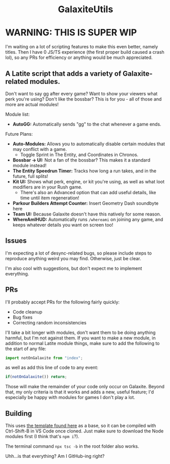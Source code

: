 <h1 align="center">GalaxiteUtils</h1>

# WARNING: THIS IS SUPER WIP
I'm waiting on a lot of scripting features to make this even better, namely titles. Then I have 0 JS/TS experience (the first proper build caused a crash lol), so any PRs for efficiency or anything would be much appreciated.

## A Latite script that adds a variety of Galaxite-related modules.
Don't want to say gg after every game? Want to show your viewers what perk you're using? Don't like the bossbar? This is for you - all of those and more are actual modules!

Module list:
- **AutoGG:** Automatically sends "gg" to the chat whenever a game ends.

Future Plans:
- **Auto-Modules:** Allows you to automatically disable certain modules that may conflict with a game.
  - Toggle Sprint in The Entity, and Coordinates in Chronos.
- **Bossbar -> UI:** Not a fan of the bossbar? This makes it a standard module instead!
- **The Entity Speedrun Timer:** Tracks how long a run takes, and in the future, full splits!
- **Kit UI:** Shows what perk, engine, or kit you're using, as well as what loot modifiers are in your Rush game.
  - There's also an Advanced option that can add useful details, like time until item regeneration!
- **Parkour Builders Attempt Counter:** Insert Geometry Dash soundbyte here
- **Team UI:** Because Galaxite doesn't have this natively for some reason.
- **WhereAmIHUD:** Automatically runs `/whereami` on joining any game, and keeps whatever details you want on screen too!

## Issues
I'm expecting a lot of desync-related bugs, so please include steps to reproduce anything weird you may find. Otherwise, just be clear.

I'm also cool with suggestions, but don't expect me to implement everything.

## PRs
I'll probably accept PRs for the following fairly quickly:
- Code cleanup
- Bug fixes
- Correcting random inconsistencies

I'll take a bit longer with modules, don't want them to be doing anything harmful, but I'm not against them. If you want to make a new module, in addition to normal Latite module things, make sure to add the following to the start of any file:
```ts
import notOnGalaxite from "index";
```
as well as add this line of code to any event:
```ts
if(notOnGalaxite()) return;
```
Those will make the remainder of your code only occur on Galaxite. Beyond that, my only criteria is that it works and adds a new, useful feature; I'd especially be happy with modules for games I don't play a lot.

## Building
This uses [the template found here](https://github.com/LatiteScripting/Template) as a base, so it can be compiled with Ctrl-Shift-B in VS Code once cloned. Just make sure to download the Node modules first (I think that's `npm i`?).

The terminal command `npx tsc -b` in the root folder also works.

Uhh...is that everything? Am I GitHub-ing right?